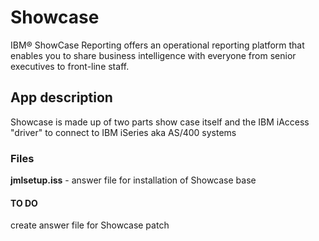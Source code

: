 # Showcase
IBM® ShowCase Reporting offers an operational reporting platform that enables
you to share business intelligence with everyone from senior executives to front-line
staff.

## App description
Showcase is made up of two parts show case itself and the IBM iAccess "driver" to connect to IBM iSeries aka AS/400 systems

### Files
**jmlsetup.iss** - answer file for installation of Showcase base

#### TO DO
create answer file for Showcase patch


